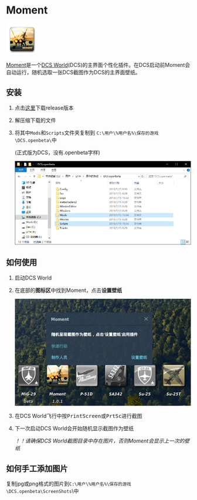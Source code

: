 # Moment

![icon_active](https://github.com/shinelith/dcs-moment/raw/master/assets/icon.png)

[Moment](https://github.com/shinelith/dcs-moment)是一个[DCS World]([https://www.digitalcombatsimulator.com](https://www.digitalcombatsimulator.com/))(DCS)的主界面个性化插件。在DCS启动前Moment会自动运行，随机选取一张DCS截图作为DCS的主界面壁纸。

## 安装

1. 点击[这里](https://github.com/shinelith/dcs-moment/archive/v1.0.1.zip)下载release版本

1. 解压缩下载的文件

1. 将其中`Mods`和`Scripts`文件夹复制到 `C:\用户\%用户名%\保存的游戏\DCS.openbeta\`中

   (正式版为DCS，没有.openbeta字样)

   ![1563176080339](https://github.com/shinelith/dcs-moment/raw/master/assets/1563176080339.png)

## 如何使用

1. 启动DCS World

1. 在底部的**图标区**中找到Moment，点击**设置壁纸**

   ![1563176508781](https://github.com/shinelith/dcs-moment/raw/master/assets/1563176508781.png)

1.  在DCS World飞行中按<kbd>PrintScreen</kbd>或<kbd>PrtSc</kbd>进行截图

1. 下一次启动DCS World会开始随机显示截图作为壁纸

   *！！请确保DCS World截图目录中存在图片，否则Moment会显示上一次的壁纸*

## 如何手工添加图片

复制jpg或png格式的图片到`C:\用户\%用户名%\保存的游戏\DCS.openbeta\ScreenShots`\中